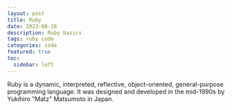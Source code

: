 ```yaml
---
layout: post
title: Ruby
date: 2023-08-28
description: Ruby basics
tags: ruby code
categories: code
featured: true
toc:
  sidebar: left
---
```


Ruby is a dynamic, interpreted, reflective, object-oriented, general-purpose programming language. It was designed and developed in the mid-1990s by Yukihiro "Matz" Matsumoto in Japan.
